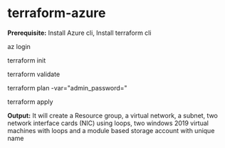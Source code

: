 # terraform-azure

**Prerequisite:** Install Azure cli, Install terraform cli

az login

terraform init

terraform validate

terraform plan  -var="admin_password=<password>" 

terraform apply

**Output:** It will create a Resource group, a virtual network, a subnet, two network interface cards (NIC) using loops, two  windows 2019 virtual machines with loops and a module based storage account with unique name
